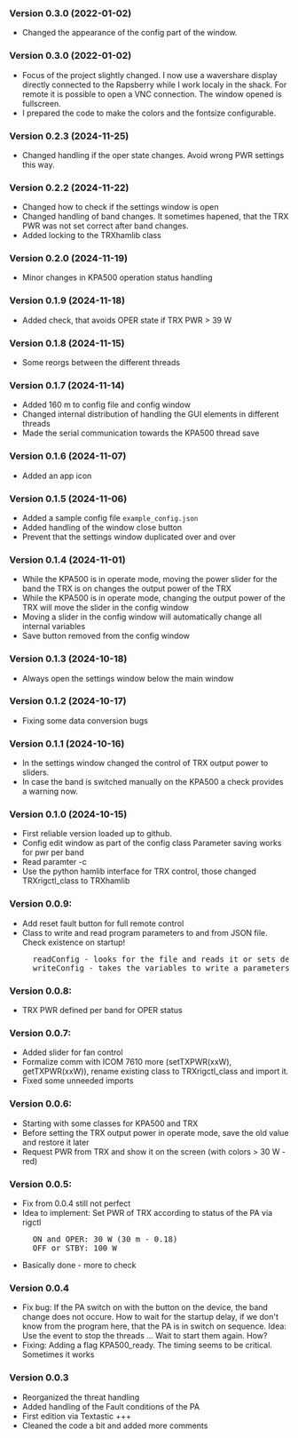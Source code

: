 ### Version 0.3.0 (2022-01-02)
- Changed the appearance of the config part of the window. 

### Version 0.3.0 (2022-01-02)
- Focus of the project slightly changed. I now use a wavershare display directly connected to the Rapsberry while I work localy in the shack. For remote it is possible to open a VNC connection. The window opened is fullscreen.
- I prepared the code to make the colors and the fontsize configurable.

### Version 0.2.3 (2024-11-25)
- Changed handling if the oper state changes. Avoid wrong PWR settings this way.

### Version 0.2.2 (2024-11-22)
- Changed how to check if the settings window is open
- Changed handling of band changes. It sometimes hapened, that the TRX PWR was not set correct after band changes.
- Added locking to the TRXhamlib class

### Version 0.2.0 (2024-11-19)
- Minor changes in KPA500 operation status handling

### Version 0.1.9 (2024-11-18)
- Added check, that avoids OPER state if TRX PWR > 39 W

### Version 0.1.8 (2024-11-15)
- Some reorgs between the different threads

### Version 0.1.7 (2024-11-14)
- Added 160 m to config file and config window
- Changed internal distribution of handling the GUI elements in different threads
- Made the serial communication towards the KPA500 thread save

### Version 0.1.6 (2024-11-07)
- Added an app icon

### Version 0.1.5 (2024-11-06)
- Added a sample config file ```example_config.json```
- Added handling of the window close button
- Prevent that the settings window duplicated over and over

### Version 0.1.4 (2024-11-01)
- While the KPA500 is in operate mode, moving the power slider for the band the TRX is on changes the output power of the TRX
- While the KPA500 is in operate mode, changing the output power of the TRX will move the slider in the config window
- Moving a slider in the config window will automatically change all internal variables
- Save button removed from the config window

### Version 0.1.3 (2024-10-18)
- Always open the settings window below the main window

### Version 0.1.2 (2024-10-17)
- Fixing some data conversion bugs

### Version 0.1.1 (2024-10-16)
- In the settings window changed the control of TRX output power to sliders.
- In case the band is switched manually on the KPA500 a check provides a warning now.

### Version 0.1.0 (2024-10-15)
- First reliable version loaded up to github.
- Config edit window as part of the config class
  Parameter saving works for pwr per band
- Read paramter -c <configFileName>
- Use the python hamlib interface for TRX control, those changed TRXrigctl_class to TRXhamlib

### Version 0.0.9:
- Add reset fault button for full remote control
- Class to write and read program parameters to and from JSON file. Check existence on startup!
<pre>     readConfig - looks for the file and reads it or sets default values 
     writeConfig - takes the variables to write a parameters and writes the config file</pre>
     
### Version 0.0.8:
- TRX PWR defined per band for OPER status

### Version 0.0.7:
- Added slider for fan control
- Formalize comm with ICOM 7610 more (setTXPWR(xxW), getTXPWR(xxW)), rename existing class to TRXrigctl_class and import it.
- Fixed some unneeded imports

### Version 0.0.6:
- Starting with some classes for KPA500 and TRX
- Before setting the TRX output power in operate mode, save the old value and restore it later
- Request PWR from TRX and show it on the screen (with colors > 30 W - red)

### Version 0.0.5:
- Fix from 0.0.4 still not perfect
- Idea to implement: Set PWR of TRX according to status of the PA via rigctl<br>
<pre>
     ON and OPER: 30 W (30 m - 0.18)
     OFF or STBY: 100 W
</pre>
- Basically done - more to check

### Version 0.0.4
- Fix bug: If the PA switch on with the button on the device, the band change
            does not occure. How to wait for the startup delay, if we don't know
            from the program here, that the PA is in switch on sequence.
            Idea: Use the event to stop the threads ... Wait to start them again. How?
- Fixing: Adding a flag KPA500_ready. The timing seems to be critical. Sometimes it works

### Version 0.0.3
- Reorganized the threat handling
- Added handling of the Fault conditions of the PA
- First edition via Textastic +++
- Cleaned the code a bit and added more comments

